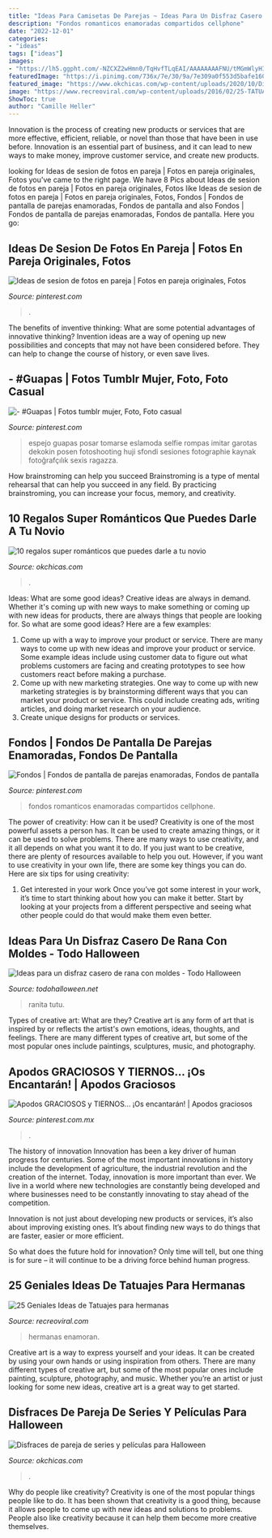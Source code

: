 ```yaml
---
title: "Ideas Para Camisetas De Parejas ~ Ideas Para Un Disfraz Casero De Rana Con Moldes"
description: "Fondos romanticos enamoradas compartidos cellphone"
date: "2022-12-01"
categories:
- "ideas"
tags: ["ideas"]
images:
- "https://lh5.ggpht.com/-NZCXZ2wHmn0/TqHvfTLqEAI/AAAAAAAAFNU/tMGmWlyHIAc/disfrazderanatodohalloween9_thumb.jpg?imgmax=800"
featuredImage: "https://i.pinimg.com/736x/7e/30/9a/7e309a0f553d5bafe160b6e9aaf71871.jpg"
featured_image: "https://www.okchicas.com/wp-content/uploads/2020/10/Disfraces-de-pareja-de-Halloween-5-1114x1536.jpg"
image: "https://www.recreoviral.com/wp-content/uploads/2016/02/25-TATUAJES-HERMANAS-2.jpg"
ShowToc: true
author: "Camille Heller"
---
```



Innovation is the process of creating new products or services that are more effective, efficient, reliable, or novel than those that have been in use before. Innovation is an essential part of business, and it can lead to new ways to make money, improve customer service, and create new products.

	

		
looking for Ideas de sesion de fotos en pareja | Fotos en pareja originales, Fotos you've came to the right page. We have 8 Pics about Ideas de sesion de fotos en pareja | Fotos en pareja originales, Fotos like Ideas de sesion de fotos en pareja | Fotos en pareja originales, Fotos, Fondos | Fondos de pantalla de parejas enamoradas, Fondos de pantalla and also Fondos | Fondos de pantalla de parejas enamoradas, Fondos de pantalla. Here you go:
		
    
## Ideas De Sesion De Fotos En Pareja | Fotos En Pareja Originales, Fotos

<img loading=lazy src="https://i.pinimg.com/736x/bf/84/4c/bf844cdebdf7a026b7656977925db88b.jpg" onerror="this.onerror=null;this.src='https://tse1.mm.bing.net/th?id=OIP.-067zdV1Ra2bPtBxXrKp0gHaLH&amp;pid=15.1';" alt="Ideas de sesion de fotos en pareja | Fotos en pareja originales, Fotos">

_Source: pinterest.com_

>. 

	

The benefits of inventive thinking: What are some potential advantages of innovative thinking?
Invention ideas are a way of opening up new possibilities and concepts that may not have been considered before. They can help to change the course of history, or even save lives.

    
## - #Guapas | Fotos Tumblr Mujer, Foto, Foto Casual

<img loading=lazy src="https://i.pinimg.com/736x/a2/20/fb/a220fb810a77f376171125d9a72359a2.jpg" onerror="this.onerror=null;this.src='https://tse1.mm.bing.net/th?id=OIP.UaZ0V5RuzgSgUaC673jcqAHaJ3&amp;pid=15.1';" alt="- #Guapas | Fotos tumblr mujer, Foto, Foto casual">

_Source: pinterest.com_

>espejo guapas posar tomarse eslamoda selfie rompas imitar garotas dekokin posen fotoshooting huji sfondi sesiones fotographie kaynak fotoğrafçılık sexis ragazza. 

	

How brainstroming can help you succeed
Brainstroming is a type of mental rehearsal that can help you succeed in any field. By practicing brainstroming, you can increase your focus, memory, and creativity.

    
## 10 Regalos Super Románticos Que Puedes Darle A Tu Novio

<img loading=lazy src="https://www.okchicas.com/wp-content/uploads/2016/12/Regalos-para-tu-novio-8-1.jpg" onerror="this.onerror=null;this.src='https://tse3.mm.bing.net/th?id=OIP.Y7kzwnOf9avL-dcIpCMVLwHaMX&amp;pid=15.1';" alt="10 regalos super románticos que puedes darle a tu novio">

_Source: okchicas.com_

>. 

	

Ideas: What are some good ideas?
Creative ideas are always in demand. Whether it's coming up with new ways to make something or coming up with new ideas for products, there are always things that people are looking for. So what are some good ideas? Here are a few examples: 
1. Come up with a way to improve your product or service. There are many ways to come up with new ideas and improve your product or service. Some example ideas include using customer data to figure out what problems customers are facing and creating prototypes to see how customers react before making a purchase. 
2. Come up with new marketing strategies. One way to come up with new marketing strategies is by brainstorming different ways that you can market your product or service. This could include creating ads, writing articles, and doing market research on your audience. 
3. Create unique designs for products or services.

    
## Fondos | Fondos De Pantalla De Parejas Enamoradas, Fondos De Pantalla

<img loading=lazy src="https://i.pinimg.com/736x/78/de/2b/78de2bcd3044ab0c884885adda12d780.jpg" onerror="this.onerror=null;this.src='https://tse4.mm.bing.net/th?id=OIP.FyQf0g_xJfQ3Ht7duNFcdAHaNL&amp;pid=15.1';" alt="Fondos | Fondos de pantalla de parejas enamoradas, Fondos de pantalla">

_Source: pinterest.com_

>fondos romanticos enamoradas compartidos cellphone. 

	

The power of creativity: How can it be used?
Creativity is one of the most powerful assets a person has. It can be used to create amazing things, or it can be used to solve problems. There are many ways to use creativity, and it all depends on what you want it to do. If you just want to be creative, there are plenty of resources available to help you out. However, if you want to use creativity in your own life, there are some key things you can do. Here are six tips for using creativity: 
1. Get interested in your work
Once you’ve got some interest in your work, it’s time to start thinking about how you can make it better. Start by looking at your projects from a different perspective and seeing what other people could do that would make them even better.

    
## Ideas Para Un Disfraz Casero De Rana Con Moldes - Todo Halloween

<img loading=lazy src="https://lh5.ggpht.com/-NZCXZ2wHmn0/TqHvfTLqEAI/AAAAAAAAFNU/tMGmWlyHIAc/disfrazderanatodohalloween9_thumb.jpg?imgmax=800" onerror="this.onerror=null;this.src='https://tse3.mm.bing.net/th?id=OIP.ITBx7_-uqzvca1rR5Qr7dQAAAA&amp;pid=15.1';" alt="Ideas para un disfraz casero de rana con moldes - Todo Halloween">

_Source: todohalloween.net_

>ranita tutu. 

	

Types of creative art: What are they?
Creative art is any form of art that is inspired by or reflects the artist's own emotions, ideas, thoughts, and feelings. There are many different types of creative art, but some of the most popular ones include paintings, sculptures, music, and photography.

    
## Apodos GRACIOSOS Y TIERNOS... ¡Os Encantarán! | Apodos Graciosos

<img loading=lazy src="https://i.pinimg.com/736x/7e/30/9a/7e309a0f553d5bafe160b6e9aaf71871.jpg" onerror="this.onerror=null;this.src='https://tse2.mm.bing.net/th?id=OIP._yQPxEyNrPLVpwjGYVB5fgHaLW&amp;pid=15.1';" alt="Apodos GRACIOSOS y TIERNOS... ¡Os encantarán! | Apodos graciosos">

_Source: pinterest.com.mx_

>. 

	

The history of innovation
Innovation has been a key driver of human progress for centuries. Some of the most important innovations in history include the development of agriculture, the industrial revolution and the creation of the internet.
Today, innovation is more important than ever. We live in a world where new technologies are constantly being developed and where businesses need to be constantly innovating to stay ahead of the competition.

Innovation is not just about developing new products or services, it’s also about improving existing ones. It’s about finding new ways to do things that are faster, easier or more efficient.

So what does the future hold for innovation? Only time will tell, but one thing is for sure – it will continue to be a driving force behind human progress.

    
## 25 Geniales Ideas De Tatuajes Para Hermanas

<img loading=lazy src="https://www.recreoviral.com/wp-content/uploads/2016/02/25-TATUAJES-HERMANAS-2.jpg" onerror="this.onerror=null;this.src='https://tse3.mm.bing.net/th?id=OIP.ZxI54iDMIutGpqdIqLI1pQHaHa&amp;pid=15.1';" alt="25 Geniales Ideas de Tatuajes para hermanas">

_Source: recreoviral.com_

>hermanas enamoran. 

	

Creative art is a way to express yourself and your ideas. It can be created by using your own hands or using inspiration from others. There are many different types of creative art, but some of the most popular ones include painting, sculpture, photography, and music. Whether you’re an artist or just looking for some new ideas, creative art is a great way to get started.

    
## Disfraces De Pareja De Series Y Películas Para Halloween

<img loading=lazy src="https://www.okchicas.com/wp-content/uploads/2020/10/Disfraces-de-pareja-de-Halloween-5-1114x1536.jpg" onerror="this.onerror=null;this.src='https://tse2.mm.bing.net/th?id=OIP.j9B-8aVAk_wsW0VITa1UjgHaKN&amp;pid=15.1';" alt="Disfraces de pareja de series y películas para Halloween">

_Source: okchicas.com_

>. 

	

Why do people like creativity?
Creativity is one of the most popular things people like to do. It has been shown that creativity is a good thing, because it allows people to come up with new ideas and solutions to problems. People also like creativity because it can help them become more creative themselves.

